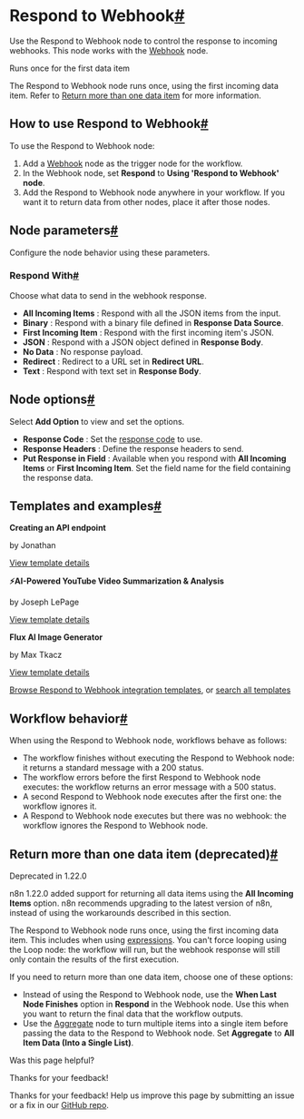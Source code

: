 [ ](https://github.com/n8n-io/n8n-docs/edit/main/docs/integrations/builtin/core-nodes/n8n-nodes-base.respondtowebhook.md "Edit this page")

# Respond to Webhook[#](#respond-to-webhook "Permanent link")

Use the Respond to Webhook node to control the response to incoming webhooks. This node works with the [Webhook](../n8n-nodes-base.webhook/) node.

Runs once for the first data item

The Respond to Webhook node runs once, using the first incoming data item. Refer to [Return more than one data item](#return-more-than-one-data-item-deprecated) for more information.

## How to use Respond to Webhook[#](#how-to-use-respond-to-webhook "Permanent link")

To use the Respond to Webhook node:

  1. Add a [Webhook](../n8n-nodes-base.webhook/) node as the trigger node for the workflow.
  2. In the Webhook node, set **Respond** to **Using 'Respond to Webhook' node**.
  3. Add the Respond to Webhook node anywhere in your workflow. If you want it to return data from other nodes, place it after those nodes.



## Node parameters[#](#node-parameters "Permanent link")

Configure the node behavior using these parameters.

### Respond With[#](#respond-with "Permanent link")

Choose what data to send in the webhook response.

  * **All Incoming Items** : Respond with all the JSON items from the input.
  * **Binary** : Respond with a binary file defined in **Response Data Source**.
  * **First Incoming Item** : Respond with the first incoming item's JSON.
  * **JSON** : Respond with a JSON object defined in **Response Body**.
  * **No Data** : No response payload.
  * **Redirect** : Redirect to a URL set in **Redirect URL**.
  * **Text** : Respond with text set in **Response Body**.



## Node options[#](#node-options "Permanent link")

Select **Add Option** to view and set the options.

  * **Response Code** : Set the [response code](https://developer.mozilla.org/en-US/docs/Web/HTTP/Status) to use.
  * **Response Headers** : Define the response headers to send.
  * **Put Response in Field** : Available when you respond with **All Incoming Items** or **First Incoming Item**. Set the field name for the field containing the response data.



## Templates and examples[#](#templates-and-examples "Permanent link")

**Creating an API endpoint**

by Jonathan

[View template details](https://n8n.io/workflows/1750-creating-an-api-endpoint/)

**⚡AI-Powered YouTube Video Summarization & Analysis**

by Joseph LePage

[View template details](https://n8n.io/workflows/2679-ai-powered-youtube-video-summarization-and-analysis/)

**Flux AI Image Generator**

by Max Tkacz

[View template details](https://n8n.io/workflows/2417-flux-ai-image-generator/)

[Browse Respond to Webhook integration templates](https://n8n.io/integrations/respond-to-webhook/), or [search all templates](https://n8n.io/workflows/)

## Workflow behavior[#](#workflow-behavior "Permanent link")

When using the Respond to Webhook node, workflows behave as follows:

  * The workflow finishes without executing the Respond to Webhook node: it returns a standard message with a 200 status.
  * The workflow errors before the first Respond to Webhook node executes: the workflow returns an error message with a 500 status.
  * A second Respond to Webhook node executes after the first one: the workflow ignores it.
  * A Respond to Webhook node executes but there was no webhook: the workflow ignores the Respond to Webhook node.



## Return more than one data item (deprecated)[#](#return-more-than-one-data-item-deprecated "Permanent link")

Deprecated in 1.22.0

n8n 1.22.0 added support for returning all data items using the **All Incoming Items** option. n8n recommends upgrading to the latest version of n8n, instead of using the workarounds described in this section.

The Respond to Webhook node runs once, using the first incoming data item. This includes when using [expressions](../../../../code/expressions/). You can't force looping using the Loop node: the workflow will run, but the webhook response will still only contain the results of the first execution. 

If you need to return more than one data item, choose one of these options:

  * Instead of using the Respond to Webhook node, use the **When Last Node Finishes** option in **Respond** in the Webhook node. Use this when you want to return the final data that the workflow outputs.
  * Use the [Aggregate](../n8n-nodes-base.aggregate/) node to turn multiple items into a single item before passing the data to the Respond to Webhook node. Set **Aggregate** to **All Item Data (Into a Single List)**.

Was this page helpful? 

Thanks for your feedback! 

Thanks for your feedback! Help us improve this page by submitting an issue or a fix in our [GitHub repo](https://github.com/n8n-io/n8n-docs). 
